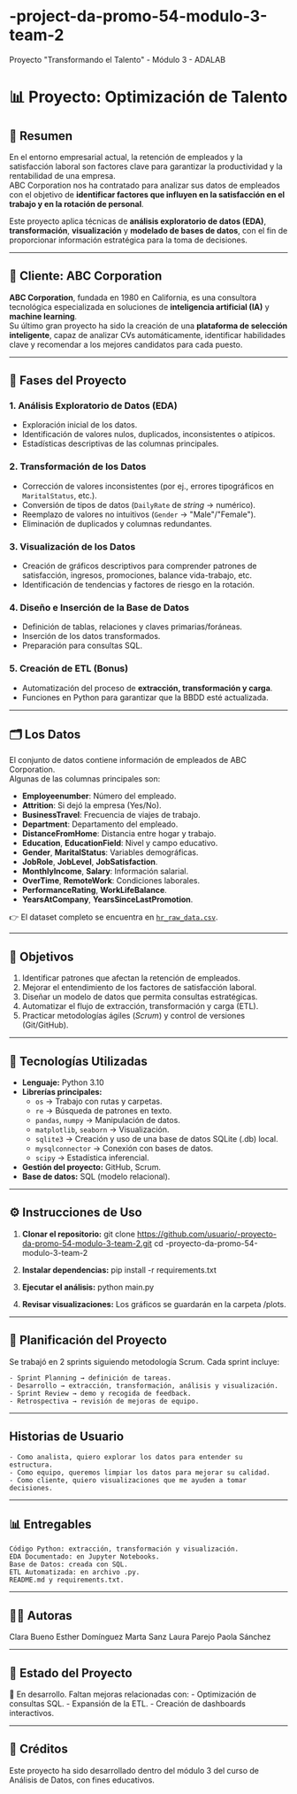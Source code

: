 # -project-da-promo-54-modulo-3-team-2
Proyecto "Transformando el Talento" - Módulo 3 - ADALAB
# 📊 Proyecto: Optimización de Talento

## 📌 Resumen

En el entorno empresarial actual, la retención de empleados y la satisfacción laboral son factores clave para garantizar la productividad y la rentabilidad de una empresa.  
ABC Corporation nos ha contratado para analizar sus datos de empleados con el objetivo de **identificar factores que influyen en la satisfacción en el trabajo y en la rotación de personal**.  

Este proyecto aplica técnicas de **análisis exploratorio de datos (EDA)**, **transformación**, **visualización** y **modelado de bases de datos**, con el fin de proporcionar información estratégica para la toma de decisiones.

---

## 🏢 Cliente: ABC Corporation

**ABC Corporation**, fundada en 1980 en California, es una consultora tecnológica especializada en soluciones de **inteligencia artificial (IA)** y **machine learning**.  
Su último gran proyecto ha sido la creación de una **plataforma de selección inteligente**, capaz de analizar CVs automáticamente, identificar habilidades clave y recomendar a los mejores candidatos para cada puesto.

---

## 🔎 Fases del Proyecto

### 1. Análisis Exploratorio de Datos (EDA)
- Exploración inicial de los datos.
- Identificación de valores nulos, duplicados, inconsistentes o atípicos.
- Estadísticas descriptivas de las columnas principales.

### 2. Transformación de los Datos
- Corrección de valores inconsistentes (por ej., errores tipográficos en `MaritalStatus`, etc.).
- Conversión de tipos de datos (`DailyRate` de *string* → numérico).
- Reemplazo de valores no intuitivos (`Gender` → "Male"/"Female").
- Eliminación de duplicados y columnas redundantes.

### 3. Visualización de los Datos
- Creación de gráficos descriptivos para comprender patrones de satisfacción, ingresos, promociones, balance vida-trabajo, etc.
- Identificación de tendencias y factores de riesgo en la rotación.

### 4. Diseño e Inserción de la Base de Datos
- Definición de tablas, relaciones y claves primarias/foráneas.
- Inserción de los datos transformados.
- Preparación para consultas SQL.

### 5. Creación de ETL (Bonus)
- Automatización del proceso de **extracción, transformación y carga**.
- Funciones en Python para garantizar que la BBDD esté actualizada.

---

## 🗂️ Los Datos

El conjunto de datos contiene información de empleados de ABC Corporation.  
Algunas de las columnas principales son:
  
- **Employeenumber**: Número del empleado.
- **Attrition**: Si dejó la empresa (Yes/No).  
- **BusinessTravel**: Frecuencia de viajes de trabajo.  
- **Department**: Departamento del empleado.  
- **DistanceFromHome**: Distancia entre hogar y trabajo.  
- **Education**, **EducationField**: Nivel y campo educativo.  
- **Gender**, **MaritalStatus**: Variables demográficas.  
- **JobRole**, **JobLevel**, **JobSatisfaction**.  
- **MonthlyIncome**, **Salary**: Información salarial.  
- **OverTime**, **RemoteWork**: Condiciones laborales.  
- **PerformanceRating**, **WorkLifeBalance**.  
- **YearsAtCompany**, **YearsSinceLastPromotion**.  

👉 El dataset completo se encuentra en [`hr_raw_data.csv`](./data/hr_raw_data.csv).

---

## 🎯 Objetivos

1. Identificar patrones que afectan la retención de empleados.  
2. Mejorar el entendimiento de los factores de satisfacción laboral.  
3. Diseñar un modelo de datos que permita consultas estratégicas.  
4. Automatizar el flujo de extracción, transformación y carga (ETL).  
5. Practicar metodologías ágiles (*Scrum*) y control de versiones (Git/GitHub).  

---

## 🚀 Tecnologías Utilizadas

- **Lenguaje:** Python 3.10  
- **Librerías principales:**
    - `os` → Trabajo con rutas y carpetas.
    - `re` → Búsqueda de patrones en texto.
    - `pandas`, `numpy` → Manipulación de datos.  
    - `matplotlib`, `seaborn` → Visualización.  
    - `sqlite3` → Creación y uso de una base de datos SQLite (.db) local. 
    - `mysqlconnector` → Conexión con bases de datos.  
    - `scipy` → Estadística inferencial.  
- **Gestión del proyecto:** GitHub, Scrum.  
- **Base de datos:** SQL (modelo relacional).  

---

## ⚙️ Instrucciones de Uso

1. **Clonar el repositorio:**
   git clone https://github.com/usuario/-proyecto-da-promo-54-modulo-3-team-2.git
   cd -proyecto-da-promo-54-modulo-3-team-2

2. **Instalar dependencias:**
    pip install -r requirements.txt

3. **Ejecutar el análisis:**
    python main.py

4. **Revisar visualizaciones:**
    Los gráficos se guardarán en la carpeta /plots.

---

## 📅 Planificación del Proyecto

Se trabajó en 2 sprints siguiendo metodología Scrum.
Cada sprint incluye:

    - Sprint Planning → definición de tareas.
    - Desarrollo → extracción, transformación, análisis y visualización.
    - Sprint Review → demo y recogida de feedback.
    - Retrospectiva → revisión de mejoras de equipo.

---

## Historias de Usuario

    - Como analista, quiero explorar los datos para entender su estructura.
    - Como equipo, queremos limpiar los datos para mejorar su calidad.
    - Como cliente, quiero visualizaciones que me ayuden a tomar decisiones.

---

## 📊 Entregables

    Código Python: extracción, transformación y visualización.
    EDA Documentado: en Jupyter Notebooks.
    Base de Datos: creada con SQL.
    ETL Automatizada: en archivo .py.
    README.md y requirements.txt.

---

## 👩‍💻 Autoras

Clara Bueno
Esther Domínguez
Marta Sanz
Laura Parejo
Paola Sánchez

---

## 📌 Estado del Proyecto

🔧 En desarrollo.
Faltan mejoras relacionadas con:
    - Optimización de consultas SQL.
    - Expansión de la ETL.
    - Creación de dashboards interactivos.

---

## 📢 Créditos

Este proyecto ha sido desarrollado dentro del módulo 3 del curso de Análisis de Datos, con fines educativos.